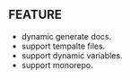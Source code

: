 ## FEATURE

- dynamic generate docs.
- support tempalte files.
- support dynamic variables.
- support monorepo.
